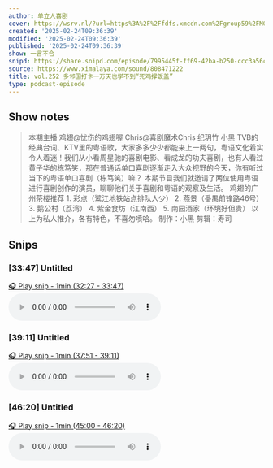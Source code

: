 ```yaml
---
author: 单立人喜剧
cover: https://wsrv.nl/?url=https%3A%2F%2Ffdfs.xmcdn.com%2Fgroup59%2FM04%2F93%2F86%2FwKgLelzNkPKhsNGvAAE6pl2KWCQ991.jpg&w=200&h=200
created: '2025-02-24T09:36:39'
modified: '2025-02-24T09:36:39'
published: '2025-02-24T09:36:39'
show: 一言不合
snipd: https://share.snipd.com/episode/7995445f-ff69-42ba-b250-ccc3a56cb03c
source: https://www.ximalaya.com/sound/808471222
title: vol.252 多邻国打卡一万天也学不到“死鸡撑饭盖”
type: podcast-episode
---
```



## Show notes
> 本期主播  鸡翅@忧伤的鸡翅喔 Chris@喜剧魔术Chris 纪玥竹 小黑  TVB的经典台词、KTV里的粤语歌，大家多多少少都能来上一两句，粤语文化着实令人着迷！我们从小看周星驰的喜剧电影、看成龙的功夫喜剧，也有人看过黄子华的栋笃笑，那在普通话单口喜剧逐渐走入大众视野的今天，你有听过当下的粤语单口喜剧（栋笃笑）嘛？ 本期节目我们就邀请了两位使用粤语进行喜剧创作的演员，聊聊他们关于喜剧和粤语的观察及生活。  鸡翅的广州茶楼推荐 1. 彩点（鹭江地铁站点排队人少） 2. 燕景（番禺前锋路46号） 3. 鹅公村（荔湾） 4. 紫金食坊（江南西） 5. 南园酒家（环境好但贵） 以上为私人推介，各有特色，不喜勿喷哈。  制作：小黑 剪辑：寿司

## Snips
### [33:47] Untitled
[🎧 Play snip - 1min️ (32:27 - 33:47)](https://share.snipd.com/snip/87714f85-2e7d-4217-8a26-064b0db7133a)
<audio controls> <source src="https://jt.ximalaya.com//GKwRIMALkf_QAUuZlwNtFIgY.m4a?channel=rss&album_id=5971303&track_id=808471222&uid=22748604&jt=https://aod.cos.tx.xmcdn.com/storages/8792-audiofreehighqps/95/64/GKwRIMALkf_QAUuZlwNtFIgY.m4a#t=32:27,33:47"> </audio>
### [39:11] Untitled
[🎧 Play snip - 1min️ (37:51 - 39:11)](https://share.snipd.com/snip/d4c1154e-b526-48ca-bac8-3718eb95d308)
<audio controls> <source src="https://jt.ximalaya.com//GKwRIMALkf_QAUuZlwNtFIgY.m4a?channel=rss&album_id=5971303&track_id=808471222&uid=22748604&jt=https://aod.cos.tx.xmcdn.com/storages/8792-audiofreehighqps/95/64/GKwRIMALkf_QAUuZlwNtFIgY.m4a#t=37:51,39:11"> </audio>
### [46:20] Untitled
[🎧 Play snip - 1min️ (45:00 - 46:20)](https://share.snipd.com/snip/f86079e8-b31b-4401-8048-5a98ee16b357)
<audio controls> <source src="https://jt.ximalaya.com//GKwRIMALkf_QAUuZlwNtFIgY.m4a?channel=rss&album_id=5971303&track_id=808471222&uid=22748604&jt=https://aod.cos.tx.xmcdn.com/storages/8792-audiofreehighqps/95/64/GKwRIMALkf_QAUuZlwNtFIgY.m4a#t=45:00,46:20"> </audio>
